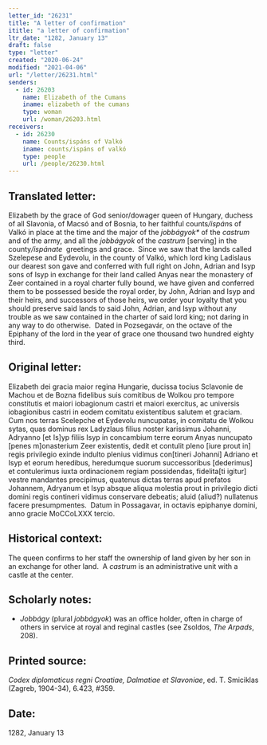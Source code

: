 ```yaml
---
letter_id: "26231"
title: "A letter of confirmation"
ititle: "a letter of confirmation"
ltr_date: "1282, January 13"
draft: false
type: "letter"
created: "2020-06-24"
modified: "2021-04-06"
url: "/letter/26231.html"
senders:
  - id: 26203
    name: Elizabeth of the Cumans
    iname: elizabeth of the cumans
    type: woman
    url: /woman/26203.html
receivers:
  - id: 26230
    name: Counts/ispáns of Valkó 
    iname: counts/ispáns of valkó 
    type: people
    url: /people/26230.html
---
```

<h2> Translated letter:</h2><p>Elizabeth by the grace of God senior/dowager queen of Hungary, duchess of all Slavonia, of Macsó and of Bosnia, to her faithful counts<i>/ispán</i>s of Valkó in place at the time and the major of the <i>jobbágyok*</i> of the <em>castrum</em> and of the army, and all the <i>jobbágyok</i> of the <em>castrum</em> [serving] in the county<i>/ispánate</i>&nbsp; greetings and grace.&nbsp; Since we saw that the lands called Szelepese and Eydevolu, in the county of Valkó, which lord king Ladislaus our dearest son gave and conferred with full right on John, Adrian and Isyp sons of Isyp in exchange for their land called Anyas near the monastery of Zeer contained in a royal charter fully bound, we have given and conferred them to be possessed beside the royal order, by John, Adrian and Isyp and their heirs, and successors of those heirs, we order your loyalty that you should preserve said lands to said John, Adrian, and Isyp without any trouble as we saw contained in the charter of said lord king; not daring in any way to do otherwise.&nbsp; Dated in Pozsegavár, on the octave of the Epiphany of the lord in the year of grace one thousand two hundred eighty third.</p><h2 class="mt-4"> Original letter:</h2><p>Elizabeth dei gracia maior regina Hungarie, ducissa tocius Sclavonie de Machou et de Bozna fidelibus suis comitibus de Wolkou pro tempore constitutis et maiori iobagionum castri et maiori exercitus, ac universis iobagionibus castri in eodem comitatu existentibus salutem et graciam.&nbsp; Cum nos terras Scelepche et Eydevolu nuncupatas, in comitatu de Wolkou sytas, quas dominus rex Ladyzlaus filius noster karissimus Johanni, Adryanno [et Is]yp filiis Isyp in concambium terre eorum Anyas nuncupato [penes m]onasterium Zeer existentis, dedit et contulit pleno [iure prout in] regis privilegio exinde indulto plenius vidimus con[tineri Johanni] Adriano et Isyp et eorum heredibus, heredumque suorum successoribus [dederimus] et contulerimus iuxta ordinacionem regiam possidendas, fidelita[ti igitur] vestre mandantes precipimus, quatenus dictas terras apud prefatos Johannem, Adryanum et Isyp absque aliqua molestia prout in privilegio dicti domini regis contineri vidimus conservare debeatis; aluid (aliud?) nullatenus facere presumpmentes.&nbsp; Datum in Possagavar, in octavis epiphanye domini, anno gracie MoCCoLXXX tercio.</p><h2 class="mt-4"> Historical context:</h2><p>The queen confirms to her staff the ownership of land given by her son in an exchange for other land.&nbsp;&nbsp;<span>A&nbsp;</span><em>castrum</em><span>&nbsp;is an administrative unit with a castle at the center.</span></p><h2 class="mt-4"> Scholarly notes:</h2><ul><li><i>Jobbágy</i> (plural <i>jobbágyok</i>) was an office holder, often in charge of others in service at royal and reginal castles (see Zsoldos, <i>The Arpads</i>, 208).</li></ul><h2 class="mt-4"> Printed source:</h2><p><i>Codex diplomaticus regni Croatiae, Dalmatiae et Slavoniae</i>, ed. T. Smiciklas (Zagreb, 1904-34), 6.423, #359.&nbsp;&nbsp;</p><h2 class="mt-4"> Date:</h2>1282, January 13